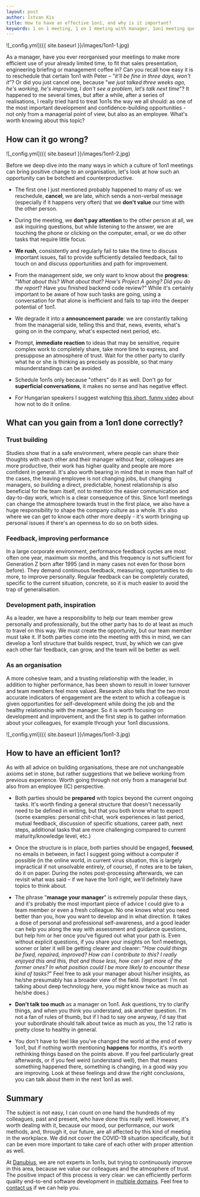 ```yaml
---
layout: post
author: Istvan Kis
title: How to have an effective 1on1, and why is it important?
keywords: 1 on 1 meeting, 1 on 1 meeting with manager, 1on1 meeting questions, effective 1 on 1 meetings, effective 1on1s, effective 1 on 1 with manager
---
```

![_config.yml]({{ site.baseurl }}/images/1on1-1.jpg)

As a manager, have you ever reorganised your meetings to make more efficient use of your already limited time, to fit that sales presentation, engineering briefing or management coffee in? Can you recall how easy it is to reschedule that certain 1on1 with Peter – “*it'll be fine in three days, won't it*”? Or did you just cancel one, because "*we just talked three weeks ago, he's working, he's improving, I don't see a problem, let’s talk next time*"? It happened to me several times, but after a while, after a series of realisations, I really tried hard to treat 1on1s the way we all should: as one of the most important development and confidence-building opportunities - not only from a managerial point of view, but also as an employee. What's worth knowing about this topic?

<!--more-->

## How can it go wrong?

![_config.yml]({{ site.baseurl }}/images/1on1-2.jpg)

Before we deep dive into the many ways in which a culture of 1on1 meetings can bring positive change to an organisation, let's look at how such an opportunity can be botched and counterproductive.

- The first one I just mentioned probably happened to many of us: we reschedule, **cancel**, we are late, which sends a non-verbal message (especially if it happens very often) that we **don't value** our time with the other person.

- During the meeting, we **don't pay attention** to the other person at all, we ask inquiring questions, but while listening to the answer, we are touching the phone or clicking on the computer, email, or we do other tasks that require little focus.

- **We rush**, consistently and regularly fail to take the time to discuss important issues, fail to provide sufficiently detailed feedback, fail to touch on and discuss opportunities and path for improvement.

- From the management side, we only want to know about the **progress**: "*What about this? What about that? How's Project A going? Did you do the report*? Have you finished backend code review?” While it's certainly important to be aware of how such tasks are going, using a conversation for that alone is inefficient and fails to tap into the deeper potential of 1on1.

- We degrade it into a **announcement parade**: we are constantly talking from the managerial side, telling this and that, news, events, what's going on in the company, what's expected next period, etc.

- Prompt, **immediate reaction** to ideas that may be sensitive, require complex work to completely share, take more time to express, and presuppose an atmosphere of trust. Wait for the other party to clarify what he or she is thinking as precisely as possible, so that many misunderstandings can be avoided.

- Schedule 1on1s only because "others" do it as well. Don't go for **superficial conversations**, it makes no sense and has negative effect.

- For Hungarian speakers I suggest watching [this short, funny video](https://www.youtube.com/watch?v=Hk-1qCh5YZ0) about how not to do it online.

## What can you gain from a 1on1 done correctly?

### Trust building

Studies show that in a safe environment, where people can share their thoughts with each other and their manager without fear, colleagues are more productive, their work has higher quality and people are more confident in general. It's also worth bearing in mind that in more than half of the cases, the leaving employee is not changing jobs, but changing managers, so building a direct, predictable, honest relationship is also beneficial for the team itself, not to mention the easier communication and day-to-day work, which is a clear consequence of this. Since 1on1 meetings can change the atmosphere towards trust in the first place, we also have a huge responsibility to shape the company culture as a whole. It's also where we can get to know each other more deeply - it's worth bringing up personal issues if there's an openness to do so on both sides.

### Feedback, improving performance

In a large corporate environment, performance feedback cycles are most often one year, maximum six months, and this frequency is not sufficient for Generation Z born after 1995 (and in many cases not even for those born before). They demand continuous feedback, measuring, opportunities to do more, to improve personally. Regular feedback can be completely curated, specific to the current situation, concrete, so it is much easier to avoid the trap of generalisation.

### Development path, inspiration

As a leader, we have a responsibility to help our team member grow personally and professionally, but the other party has to do at least as much to travel on this way. We must create the opportunity, but our team member must take it. If both parties come into the meeting with this in mind, we can develop a 1on1 structure that builds respect, trust, by which we can give each other fair feedback, can grow, and the team will be better as well.

### As an organisation

A more cohesive team, and a trusting relationship with the leader, in addition to higher performance, has been shown to result in lower turnover and team members feel more valued. Research also tells that the two most accurate indicators of engagement are the extent to which a colleague is given opportunities for self-development while doing the job and the healthy relationship with the manager. So it is worth focusing on development and improvement, and the first step is to gather information about your colleagues, for example through your 1on1 discussions.

![_config.yml]({{ site.baseurl }}/images/1on1-3.jpg)

## How to have an efficient 1on1?

As with all advice on building organisations, these are not unchangeable axioms set in stone, but rather suggestions that we believe working from previous experience. Worth going through not only from a managerial but also from an employee (IC) perspective.

- Both parties should be **prepared** with topics beyond the current ongoing tasks. It's worth finding a general structure that doesn't necessarily need to be defined in writing, but that you both know what to expect (some examples: personal chit-chat, work experiences in last period, mutual feedback, discussion of specific situations, career path, next steps, additional tasks that are more challenging compared to current maturity/knowledge level, etc.)

- Once the structure is in place, both parties should be engaged, **focused**, no emails in between, in fact I suggest going without a computer if possible (in the online world, in current virus situation, this is largely impractical if not unsolvable entirely, of course), if notes are to be taken, do it on paper. During the notes post-processing afterwards, we can revisit what was said – if we have the 1on1 right, we'll definitely have topics to think about.

- The phrase "**manage your manager**" is extremely popular these days, and it's probably the most important piece of advice I could give to a team member or even a fresh colleague. No one knows what you need better than you, how you want to develop and in what direction. It takes a dose of personal and professional self-awareness, and a good leader can help you along the way with assessment and guidance questions, but help him or her once you've figured out what your path is. Even without explicit questions, if you share your insights on 1on1 meetings, sooner or later it will be getting clearer and clearer: “*How could things be fixed, repaired, improved? How can I contribute to this? I really enjoyed this and this, that and those less, how can I get more of the former ones? In what position could I be more likely to encounter these kind of tasks?*" Feel free to ask your manager about his/her insights, as he/she presumably has a broader view of the field. (Important: I'm not talking about deep technology here, you might know twice as much as he/she does.)

- **Don't talk too much** as a manager on 1on1. Ask questions, try to clarify things, and when you think you understand, ask another question. I'm not a fan of rules of thumb, but if I had to say one anyway, I'd say that your subordinate should talk about twice as much as you, the 1:2 ratio is pretty close to healthy in general.

- You don't have to feel like you've changed the world at the end of every 1on1, but if nothing worth mentioning **happens** for months, it's worth rethinking things based on the points above. If you feel particularly great afterwards, or if you feel weird (understand well), then that means something happened there, something is changing, in a good way you are improving. Look at these feelings and draw the right conclusions, you can talk about them in the next 1on1 as well.

## Summary

The subject is not easy, I can count on one hand the hundreds of my colleagues, past and present, who have done this really well. However, it's worth dealing with it, because our mood, our performance, our work methods, and, through it, our future, are all affected by this kind of meeting in the workplace. We did not cover the COVID-19 situation specifically, but it can be even more important to take care of each other with proper attention as well.

At [Danubius](https://danubiusinfo.com/), we are not experts in 1on1s, but trying to continuously improve in this area, because we value our colleagues and the atmosphere of trust. The positive impact of this process is very clear: we can efficiently perform quality end-to-end software development in [multiple domains](https://danubius.io/about/). Feel free to [contact us](https://danubius.io/about/) if we can help you.
